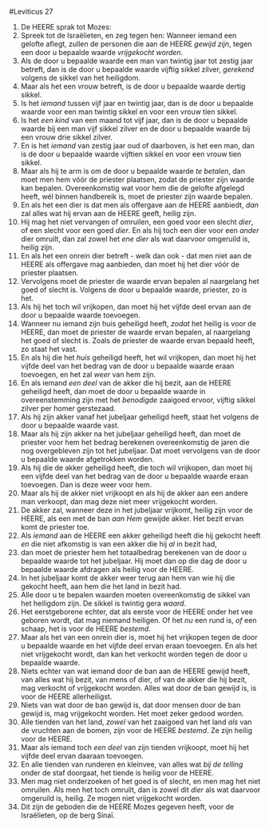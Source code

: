 #Leviticus 27
1. De HEERE sprak tot Mozes:
2. Spreek tot de Israëlieten, en zeg tegen hen: Wanneer iemand een gelofte aflegt, zullen de personen die aan de HEERE *gewijd zijn*, tegen een door u bepaalde waarde *vrijgekocht worden*.
3. Als de door u bepaalde waarde een man van twintig jaar tot zestig jaar betreft, dan is de door u bepaalde waarde vijftig sikkel zilver, *gerekend* volgens de sikkel van het heiligdom.
4. Maar als het een vrouw betreft, is de door u bepaalde waarde dertig sikkel.
5. Is het *iemand* tussen vijf jaar en twintig jaar, dan is de door u bepaalde waarde voor een man twintig sikkel en voor een vrouw tien sikkel.
6. Is het *een kind* van een maand tot vijf jaar, dan is de door u bepaalde waarde bij een man vijf sikkel zilver en de door u bepaalde waarde bij een vrouw drie sikkel zilver.
7. En is het *iemand* van zestig jaar oud of daarboven, is het een man, dan is de door u bepaalde waarde vijftien sikkel en voor een vrouw tien sikkel.
8. Maar als hij te arm is om de door u bepaalde waarde *te betalen*, dan moet men hem vóór de priester plaatsen, zodat de priester zijn waarde kan bepalen. Overeenkomstig wat voor hem die de gelofte afgelegd heeft, wél binnen handbereik is, moet de priester zijn waarde bepalen.
9. En als het een dier is dat men als offergave aan de HEERE aanbiedt, *dan* zal alles wat hij ervan aan de HEERE geeft, heilig zijn.
10. Hij mag het niet vervangen of omruilen, een goed voor een slecht *dier*, of een slecht voor een goed *dier*. En als hij toch een dier voor een *ander* dier omruilt, dan zal zowel het *ene dier* als wat daarvoor omgeruild is, heilig zijn.
11. En als het een onrein dier betreft - welk dan ook - dat men niet aan de HEERE als offergave mag aanbieden, dan moet hij het dier vóór de priester plaatsen.
12. Vervolgens moet de priester de waarde ervan bepalen al naargelang het goed of slecht is. Volgens de door u bepaalde waarde, priester, zo is het.
13. Als hij het toch wil vrijkopen, dan moet hij het vijfde deel ervan aan de door u bepaalde waarde toevoegen.
14. Wanneer nu iemand zijn huis geheiligd heeft, *zodat* het heilig is voor de HEERE, dan moet de priester de waarde ervan bepalen, al naargelang het goed of slecht is. Zoals de priester de waarde ervan bepaald heeft, zo staat het vast.
15. En als hij die het *huis* geheiligd heeft, het wil vrijkopen, dan moet hij het vijfde deel van het bedrag van de door u bepaalde waarde eraan toevoegen, en het zal *weer* van hem zijn.
16. En als iemand *een deel* van de akker die hij bezit, aan de HEERE geheiligd heeft, dan moet de door u bepaalde waarde in overeenstemming zijn met het *benodigde* zaaigoed ervoor, vijftig sikkel zilver per homer gerstezaad.
17. Als hij zijn akker vanaf het jubeljaar geheiligd heeft, staat het volgens de door u bepaalde waarde vast.
18. Maar als hij zijn akker na het jubeljaar geheiligd heeft, dan moet de priester voor hem het bedrag berekenen overeenkomstig de jaren die nog overgebleven zijn tot het jubeljaar. Dat moet vervolgens van de door u bepaalde waarde afgetrokken worden.
19. Als hij die de akker geheiligd heeft, die toch wil vrijkopen, dan moet hij een vijfde deel van het bedrag van de door u bepaalde waarde eraan toevoegen. Dan is deze weer voor hem.
20. Maar als hij de akker niet vrijkoopt en als hij de akker aan een andere man verkoopt, dan mag deze niet meer vrijgekocht worden.
21. De akker zal, wanneer deze in het jubeljaar vrijkomt, heilig zijn voor de HEERE, als een met de ban *aan Hem* gewijde akker. Het bezit ervan komt de priester toe.
22. Als *iemand* aan de HEERE een akker geheiligd heeft die hij gekocht heeft *en* die niet afkomstig is van een akker die hij *al* in bezit had,
23. dan moet de priester hem het totaalbedrag berekenen van de door u bepaalde waarde tot het jubeljaar. Hij moet dan op die dag de door u bepaalde waarde afdragen als heilig voor de HEERE.
24. In het jubeljaar komt de akker weer terug aan hem van wie hij die gekocht heeft, aan hem die het land in bezit had.
25. Alle door u te bepalen waarden moeten overeenkomstig de sikkel van het heiligdom zijn. De sikkel is twintig gera *waard*.
26. Het eerstgeborene echter, dat als eerste voor de HEERE onder het vee geboren wordt, dat mag niemand heiligen. Of het *nu* een rund is, *of* een schaap, het is voor de HEERE *bestemd*.
27. Maar als het van een onrein dier is, moet hij het vrijkopen tegen de door u bepaalde waarde en het vijfde deel ervan eraan toevoegen. En als het niet vrijgekocht wordt, dan kan het verkocht worden tegen de door u bepaalde waarde.
28. Niets echter van wat iemand door de ban aan de HEERE gewijd heeft, van alles wat hij bezit, van mens of dier, of van de akker die hij bezit, mag verkocht of vrijgekocht worden. Alles wat door de ban gewijd is, is voor de HEERE allerheiligst.
29. Niets van wat door de ban gewijd is, dat door mensen door de ban gewijd is, mag vrijgekocht worden. Het moet zeker gedood worden.
30. Alle tienden van het land, *zowel* van het zaaigoed van het land *als* van de vruchten aan de bomen, zijn voor de HEERE *bestemd*. Ze zijn heilig voor de HEERE.
31. Maar als iemand toch *een deel* van zijn tienden vrijkoopt, moet hij het vijfde deel ervan daaraan toevoegen.
32. En alle tienden van runderen en kleinvee, van alles wat *bij de telling* onder de staf doorgaat, het tiende is heilig voor de HEERE.
33. Men mag niet onderzoeken of het goed is of slecht, en men mag het niet omruilen. Als men het toch omruilt, dan is zowel dit *dier* als wat daarvoor omgeruild is, heilig. Ze mogen niet vrijgekocht worden.
34. Dit zijn de geboden die de HEERE Mozes gegeven heeft, voor de Israëlieten, op de berg Sinaï.
